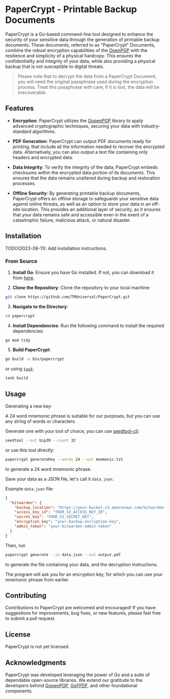 # PaperCrypt - Printable Backup Documents

PaperCrypt is a Go-based command-line tool designed to enhance the security of your sensitive data through the
generation of printable backup documents.
These documents, referred to as "PaperCrypt" Documents, combine the robust
encryption capabilities of the [OpenPGP](https://gopenpgp.org/)
with the resilience and simplicity of a physical hardcopy.
This ensures the confidentiality and integrity of your data,
while also providing a physical backup that is not susceptible to digital threats.

> Please note that to decrypt the data from a PaperCrypt Document, you will need the original passphrase used during the
> encryption process.
> Treat this passphrase with care; if it is lost, the data will be irrecoverable.

## Features

- **Encryption**: PaperCrypt utilizes the [GopenPGP](https://gopenpgp.org/) library to apply advanced cryptographic
  techniques, securing your data with industry-standard algorithms.

- **PDF Generation**: PaperCrypt can output PDF documents ready for printing, that include all the information needed to
  recover the encrypted data. Alternatively, you can also output a text file containing only headers and encrypted data.

- **Data Integrity**: To verify the integrity of the data, PaperCrypt embeds checksums within the encrypted data portion
  of its documents. This ensures that the data remains unaltered during backup and restoration processes.

- **Offline Security**: By generating printable backup documents, PaperCrypt offers an offline storage to
  safeguards your sensitive data against online threats, as well as an option to store your data in an off-site
  location.
  This provides an additional layer of security, as it ensures that your data remains safe and accessible even in the
  event of a catastrophic failure, malicious attack, or natural disaster.

## Installation

TODO(2023-08-11): Add installation instructions.

### From Source

1. **Install Go**: Ensure you have Go installed. If not, you can download it from [here](https://go.dev/dl/).

2. **Clone the Repository**: Clone the repository to your local machine:

  ```bash
  git clone https://github.com/TMUniversal/PaperCrypt.git
  ```

3. **Navigate to the Directory**:

  ```bash
  cd papercrypt
  ```

4. **Install Dependencies**: Run the following command to install the required dependencies:

  ```bash
  go mod tidy
  ```

5. **Build PaperCrypt**:

  ```bash
  go build -o bin/papercrypt
  ```

or using [`task`](https://taskfile.dev/#/installation):

  ```bash
  task build
  ```

## Usage

Generating a new key:

A 24 word mnemonic phrase is suitable for our purposes,
but you can use any string of words or characters.

Generate one with your tool of choice,
you can use [seedtool-cli](https://github.com/BlockchainCommons/seedtool-cli):

```bash
seedtool --out bip39 --count 32
```

or use this tool directly:

```bash
papercrypt generateKey --words 24 --out mnemonic.txt
```

to generate a 24 word mnemonic phrase.

Save your data as a JSON file, let's call it `data.json`.

Example `data.json` file:

```json
{
  "bitwarden": {
    "backup_location": "https://your-bucket.s3.amazonaws.com/bitwarden-backup.tar.gz",
    "access_key_id": "YOUR_S3_ACCESS_KEY_ID",
    "secret_key": "YOUR_S3_SECRET_KEY",
    "encryption_key": "your-backup-encryption-key",
    "admin_token": "your-bitwarden-admin-token"
  }
}
```

Then, run

```bash
papercrypt generate --in data.json --out output.pdf
```

to generate the file containing your data, and the decryption instructions.

The program will ask you for an encryption key,
for which you can use your mnemonic phrase from earlier.

## Contributing

Contributions to PaperCrypt are welcomed and encouraged! If you have suggestions for improvements, bug fixes, or new
features, please feel free to submit a pull request.

## License

PaperCrypt is not yet licensed.

## Acknowledgments

PaperCrypt was developed leveraging the power of Go and a suite of dependable open-source libraries.
We extend our gratitude to the developers behind
[GopenPGP](https://github.com/ProtonMail/gopenpgp), [GoFPDF](https://github.com/jung-kurt/gofpdf),
and other foundational components.
